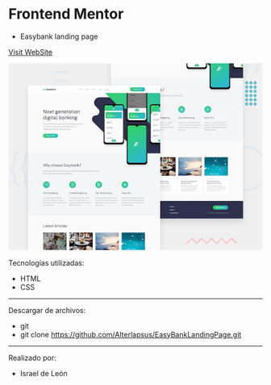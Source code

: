 # Frontend Mentor 
- Easybank landing page

<a href="https://easybanklandingpagealter.netlify.app/">Visit WebSite</a>

![Design preview for the Easybank landing page coding challenge](./design/desktop-preview.jpg)

Tecnologías utilizadas:

- HTML 
- CSS

---

Descargar de archivos: 

- git 
- git clone https://github.com/Alterlapsus/EasyBankLandingPage.git

---

Realizado por: 

- Israel de León 
